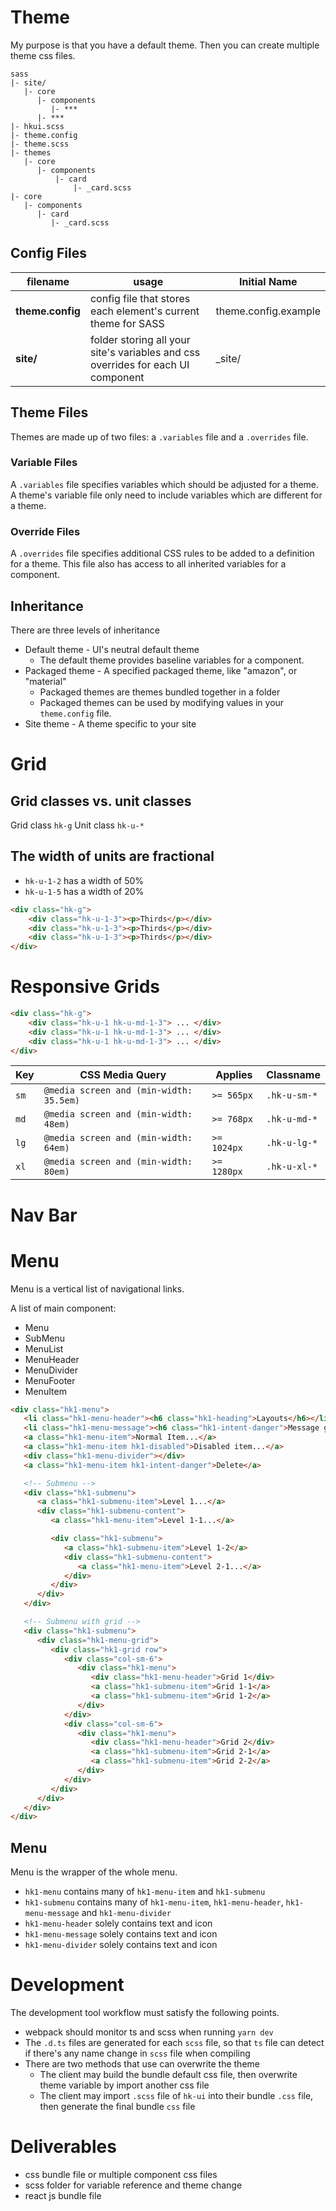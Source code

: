 # Theme

My purpose is that you have a default theme.
Then you can create multiple theme css files.

```
sass
|- site/
   |- core
      |- components
         |- ***
      |- ***
|- hkui.scss
|- theme.config
|- theme.scss
|- themes
   |- core
      |- components
          |- card
              |- _card.scss
|- core
   |- components
      |- card
         |- _card.scss
```

## Config Files
filename | usage | Initial Name
--- | --- | ---
**theme.config** | config file that stores each element's current theme for SASS | theme.config.example
**site/** | folder storing all your site's variables and css overrides for each UI component | _site/

## Theme Files
Themes are made up of two files: a `.variables` file and a `.overrides` file.

### Variable Files
A `.variables` file specifies variables which should be adjusted for a theme.
A theme's variable file only need to include variables which are different for a theme.

### Override Files
A `.overrides` file specifies additional CSS rules to be added to a definition for a theme. This file also has access to all inherited variables for a component.

## Inheritance

There are three levels of inheritance
* Default theme - UI's neutral default theme
   - The default theme provides baseline variables for a component.
* Packaged theme - A specified packaged theme, like "amazon", or "material"
   - Packaged themes are themes bundled together in a folder
   - Packaged themes can be used by modifying values in your `theme.config` file.
* Site theme - A theme specific to your site

# Grid

## Grid classes vs. unit classes
Grid class `hk-g`
Unit class `hk-u-*`

## The width of units are fractional
- `hk-u-1-2` has a width of 50%
- `hk-u-1-5` has a width of 20%

```html
<div class="hk-g">
    <div class="hk-u-1-3"><p>Thirds</p></div>
    <div class="hk-u-1-3"><p>Thirds</p></div>
    <div class="hk-u-1-3"><p>Thirds</p></div>
</div>
```

# Responsive Grids

```html
<div class="hk-g">
    <div class="hk-u-1 hk-u-md-1-3"> ... </div>
    <div class="hk-u-1 hk-u-md-1-3"> ... </div>
    <div class="hk-u-1 hk-u-md-1-3"> ... </div>
</div>
```

| Key | CSS Media Query | Applies | Classname
| --- | --- | --- | --- |
| `sm` | `@media screen and (min-width: 35.5em)` | `>= 565px` | `.hk-u-sm-*`
| `md` | `@media screen and (min-width: 48em)` | `>= 768px` | `.hk-u-md-*`
| `lg` | `@media screen and (min-width: 64em)` | `>= 1024px` | `.hk-u-lg-*`
| `xl` | `@media screen and (min-width: 80em)` | `>= 1280px` | `.hk-u-xl-*`

# Nav Bar

# Menu

Menu is a vertical list of navigational links.

A list of main component:
- Menu
- SubMenu
- MenuList
- MenuHeader
- MenuDivider
- MenuFooter
- MenuItem

```html
<div class="hk1-menu">
   <li class="hk1-menu-header"><h6 class="hk1-heading">Layouts</h6></li>
   <li class="hk1-menu-message"><h6 class="hk1-intent-danger">Message goes here</h6></li>
   <a class="hk1-menu-item">Normal Item...</a>
   <a class="hk1-menu-item hk1-disabled">Disabled item...</a>
   <div class="hk1-menu-divider"></div>
   <a class="hk1-menu-item hk1-intent-danger">Delete</a>

   <!-- Submenu -->
   <div class="hk1-submenu">
      <a class="hk1-submenu-item">Level 1...</a>
      <div class="hk1-submenu-content">
         <a class="hk1-menu-item">Level 1-1...</a>

         <div class="hk1-submenu">
            <a class="hk1-submenu-item">Level 1-2</a>
            <div class="hk1-submenu-content">
               <a class="hk1-menu-item">Level 2-1...</a>
            </div>
         </div>
      </div>
   </div>

   <!-- Submenu with grid -->
   <div class="hk1-submenu">
      <div class="hk1-menu-grid">
         <div class="hk1-grid row">
            <div class="col-sm-6">
               <div class="hk1-menu">
                  <div class="hk1-menu-header">Grid 1</div>
                  <a class="hk1-submenu-item">Grid 1-1</a>
                  <a class="hk1-submenu-item">Grid 1-2</a>
               </div>
            </div>
            <div class="col-sm-6">
               <div class="hk1-menu">
                  <div class="hk1-menu-header">Grid 2</div>
                  <a class="hk1-submenu-item">Grid 2-1</a>
                  <a class="hk1-submenu-item">Grid 2-2</a>
               </div>
            </div>
         </div>
      </div>
   </div>
</div>
```

## Menu
Menu is the wrapper of the whole menu.

- `hk1-menu` contains many of `hk1-menu-item` and `hk1-submenu`
- `hk1-submenu` contains many of `hk1-menu-item`, `hk1-menu-header`, `hk1-menu-message` and `hk1-menu-divider`
- `hk1-menu-header` solely contains text and icon
- `hk1-menu-message` solely contains text and icon
- `hk1-menu-divider` solely contains text and icon

# Development
The development tool workflow must satisfy the following points.
- webpack should monitor ts and scss when running `yarn dev`
- The `.d.ts` files are generated for each `scss` file, so that `ts` file can detect if there's any name change in `scss` file when compiling
- There are two methods that use can overwrite the theme
   - The client may build the bundle default css file, then overwrite theme variable by import another css file
   - The client may import `.scss` file of `hk-ui` into their bundle `.css` file, then generate the final bundle `css` file


# Deliverables
- css bundle file or multiple component css files
- scss folder for variable reference and theme change
- react js bundle file